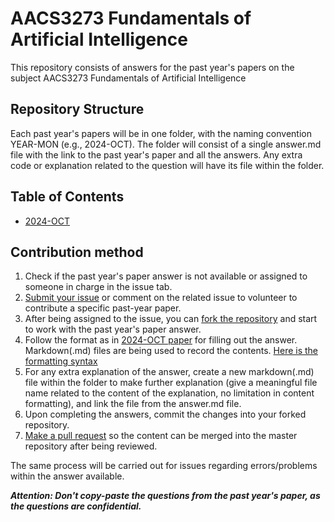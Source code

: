 # AACS3273 Fundamentals of Artificial Intelligence

This repository consists of answers for the past year's papers on the subject AACS3273 Fundamentals of Artificial Intelligence

## Repository Structure

Each past year's papers will be in one folder, with the naming convention YEAR-MON (e.g., 2024-OCT).
The folder will consist of a single answer.md file with the link to the past year's paper and all the answers.
Any extra code or explanation related to the question will have its file within the folder.

## Table of Contents

- [2024-OCT](2024-OCT/answer.md)

## Contribution method

1. Check if the past year's paper answer is not available or assigned to someone in charge in the issue tab.
2. [Submit your issue](https://docs.github.com/en/issues/tracking-your-work-with-issues/creating-an-issue) or comment on the related issue to volunteer to contribute a specific past-year paper.
3. After being assigned to the issue, you can [fork the repository](https://docs.github.com/en/pull-requests/collaborating-with-pull-requests/working-with-forks/fork-a-repo) and start to work with the past year's paper answer.
4. Follow the format as in [2024-OCT paper](2024-OCT/answer.md) for filling out the answer. Markdown(.md) files are being used to record the contents. [Here is the formatting syntax](https://docs.github.com/en/get-started/writing-on-github/getting-started-with-writing-and-formatting-on-github/basic-writing-and-formatting-syntax)
5. For any extra explanation of the answer, create a new markdown(.md) file within the folder to make further explanation (give a meaningful file name related to the content of the explanation, no limitation in content formatting), and link the file from the answer.md file.
6. Upon completing the answers, commit the changes into your forked repository.
7. [Make a pull request](https://docs.github.com/en/pull-requests/collaborating-with-pull-requests/proposing-changes-to-your-work-with-pull-requests/creating-a-pull-request-from-a-fork) so the content can be merged into the master repository after being reviewed.

The same process will be carried out for issues regarding errors/problems within the answer available.

**_Attention: Don't copy-paste the questions from the past year's paper, as the questions are confidential._**
